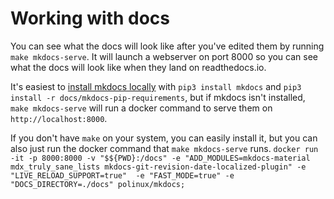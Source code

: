 # Working with docs

You can see what the docs will look like after you've edited them by running `make mkdocs-serve`. It will launch a webserver on port 8000 so you can see what the docs will look like when they land on readthedocs.io.

It's easiest to [install mkdocs locally](https://www.mkdocs.org/user-guide/installation/) with `pip3 install mkdocs` and `pip3 install -r docs/mkdocs-pip-requirements`, but if mkdocs isn't installed, `make mkdocs-serve` will run a docker command to serve them on `http://localhost:8000`.

If you don't have `make` on your system, you can easily install it, but you can also just run the docker command that `make mkdocs-serve` runs. `docker run -it -p 8000:8000 -v "$${PWD}:/docs" -e "ADD_MODULES=mkdocs-material mdx_truly_sane_lists mkdocs-git-revision-date-localized-plugin" -e "LIVE_RELOAD_SUPPORT=true"  -e "FAST_MODE=true" -e "DOCS_DIRECTORY=./docs" polinux/mkdocs;`
